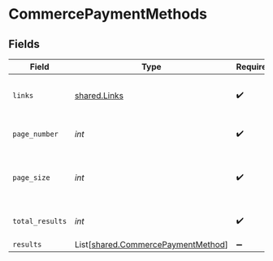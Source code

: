 # CommercePaymentMethods


## Fields

| Field                                                                                                                       | Type                                                                                                                        | Required                                                                                                                    | Description                                                                                                                 | Example                                                                                                                     |
| --------------------------------------------------------------------------------------------------------------------------- | --------------------------------------------------------------------------------------------------------------------------- | --------------------------------------------------------------------------------------------------------------------------- | --------------------------------------------------------------------------------------------------------------------------- | --------------------------------------------------------------------------------------------------------------------------- |
| `links`                                                                                                                     | [shared.Links](../../models/shared/links.md)                                                                                | :heavy_check_mark:                                                                                                          | N/A                                                                                                                         | {"self":{"href":"/companies/{id}/data/{dataType}"},"current":{"href":"/companies/{id}/data/{dataType}?page=1&pageSize=10"}} |
| `page_number`                                                                                                               | *int*                                                                                                                       | :heavy_check_mark:                                                                                                          | Current page number.                                                                                                        |                                                                                                                             |
| `page_size`                                                                                                                 | *int*                                                                                                                       | :heavy_check_mark:                                                                                                          | Number of items to return in results array.                                                                                 |                                                                                                                             |
| `total_results`                                                                                                             | *int*                                                                                                                       | :heavy_check_mark:                                                                                                          | Total number of items.                                                                                                      |                                                                                                                             |
| `results`                                                                                                                   | List[[shared.CommercePaymentMethod](../../models/shared/commercepaymentmethod.md)]                                          | :heavy_minus_sign:                                                                                                          | N/A                                                                                                                         |                                                                                                                             |